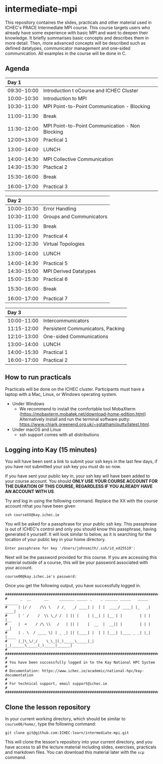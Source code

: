 intermediate-mpi
==================

<!-- Tags: [mpi] -->

This repository containes the slides, practicals and other material used in ICHEC's PRACE Intermediate MPI course. This course targets users who already have some experience with basic MPI and want to deepen their knowledge. It briefly summarises basic concepts and describes them in more detail. Then, more advanced concepts will be described such as defined datatypes, communicator management and one-sided communication. All examples in the course will be done in C. 

Agenda
------

| Day 1 |  |
|:-------|:--------|
| 09:30-10:00   |  Introduction t oCourse and ICHEC Cluster | 
| 10:00-10:30   |  Introduction to MPI | 
| 10:30-11:00   |  MPI Point-to-Point Communication - Blocking | 
|               |   |
| 11:00-11:30   |  Break |
|               |   |
| 11:30-12:00   | MPI Point-to-Point Communication - Non Blocking |
| 12:00=13:00   | Practical 1 |
|               |   |
| 13:00-14:00   |  LUNCH |
|               |   |
| 14:00-14:30   |  MPI Collective Communication  | 
| 14:30-15:30   |  Ptactical 2 |
|               |   |
| 15:30-16:00   | Break |
|               |   |
| 16:00-17:00   |  Practical 3 | 



| Day 2 |  |
|:-------|:--------|
| 10:00-10:30   | Error Handling |
| 10:30-11:00   |  Groups and Communicators |
|               |   |
| 11:00-11:30   | Break |
|               |   |
| 11:30-12:00   | Practical 4 |
| 12:00-12:30   |  Virtual Topologies  | 
|               |   |
| 13:00-14:00   |  LUNCH  | 
|               |   |
| 14:00-14:30   | Practical 5 |
| 14:30-15:00   |  MPI Derived Datatypes  | 
| 15:00-15:30   |  Practical 6  | 
|               |   |
| 15:30-16:00   | Break |
|               |   |
| 16:00-17:00   |  Practical 7  | 



| Day 3 |  |
|:-------|:--------|
| 10:00-11:00   |  Intercommunicators | 
| 11:15-12:00   |  Persistent Communicators, Packing  | 
| 12:10-13:00   |  One-sided Communications  | 
| 13:00-14:00   |  LUNCH  | 
| 14:00-15:30   |  Practical 1  | 
| 16:00-17:00   |  Practical 2 | 



How to run practicals
---------------------

Practicals will be done on the ICHEC cluster. Participants must have a laptop with a Mac, Linux, or Windows operating system.

* Under Windows 
    * We recommend to install the comfortable tool MobaXterm (https://mobaxterm.mobatek.net/download-home-edition.html) Alternatively  install and run the terminal software putty: https://www.chiark.greenend.org.uk/~sgtatham/putty/latest.html.
* Under macOS and Linux 
    * ssh support comes with all distributions 

Logging into Kay (15 minutes)
-----------------------------

You will have been sent a link to submit your ssh keys in the last few days, if you have not submitted your ssh key
you must do so now.

If you have sent your public key in, your ssh key will have been added to your course account. You should **ONLY USE**
**YOUR COURSE ACCOUNT FOR THE DURATION OF THIS COURSE, REGARDLESS IF YOU ALREADY HAVE AN ACCOUNT WITH US**.

Try and log in using the following command. Replace the XX with the course account nthat you have been given

~~~
ssh courseXX@kay.ichec.ie
~~~

You will be asked for a passphrase for your public ssh key. This passphrase is out of ICHEC's control and only you
should know this passphrase, having generated it yourself. It will look similar to below, as it is searching for the
location of your public key in your home directory.

~~~
Enter passphrase for key '/Users/johnsmith/.ssh/id_ed25519':
~~~


Next will be the password provided for this course. If you are accessing this material outside of a course, this will
be your password associated with your account.

~~~
course00@kay.ichec.ie's password:
~~~


Once you get the following output, you have successfully logged in.

~~~
#############################################################################
#      _  __      __     _______ _____ _    _ ______ _____   _____ ______ 
#     | |/ /    /\\ \   / /_   _/ ____| |  | |  ____/ ____| |_   _|  ____|
#     | ' /    /  \\ \_/ /  | || |    | |__| | |__ | |        | | | |__   
#     |  <    / /\ \\   /   | || |    |  __  |  __|| |        | | |  __|  
#     | . \  / ____ \| | _ _| || |____| |  | | |___| |____ _ _| |_| |____ 
#     |_|\_\/_/    \_\_|(_)_____\_____|_|  |_|______\_____(_)_____|______|
#                                                                          
#############################################################################
# 
# You have been successfully logged in to the Kay National HPC System
#
# Documentation: https://www.ichec.ie/academic/national-hpc/kay-documentation
#
# For technical support, email support@ichec.ie
# 
##############################################################################
~~~


Clone the lesson repository
---------------------------

In your current working directory, which should be similar to `course00/home/`, type the following command:

~~~
git clone git@github.com:ICHEC-learn/intermediate-mpi.git
~~~

This will clone the lesson's repository into your current directory, and you have access to all the lecture material
including slides, exercises, practicals and markdown files. You can download this material later with the `scp` command.

